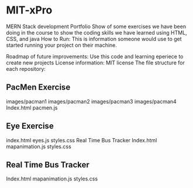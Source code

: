 # MIT-xPro
MERN Stack development
Portfolio
Show of some exercises we have been doing in the course to show the coding skills we have learned using HTML, CSS, and java
How to Run: This is information someone would use to get started running your project on their machine. 

Roadmap of future improvements: Use this code and learning eperiece to create new projects
License information: MIT license
The file structure for each repository: 

## PacMen Exercise
images/pacman1
images/pacman2
images/pacman3
images/pacman4
Index.html
pacmen.js

## Eye Exercise
index.html
eyes.js
styles.css
Real Time Bus Tracker
Index.html
mapanimation.js
styles.css

## Real Time Bus Tracker
Index.html
mapanimation.js
styles.css
